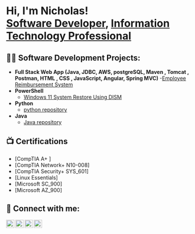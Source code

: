 <h1>Hi, I'm Nicholas! <br/><a href="https://github.com/njs33487/python-html-css-javascript">Software Developer</a>, <a href="https://www.linkedin.com/in/njs33487/">Information Technology Professional</a>
  
<h2>👨‍💻 Software Development Projects:</h2>

- <b>Full Stack Web App (Java, JDBC, AWS, postgreSQL, Maven , Tomcat , Postman, HTML , CSS , JavaScript, Angular, Spring MVC)</b>
  -[Employee Reimbursement System](https://github.com/njs33487/Java_Python_HTML_CSS_JavaScript/tree/main/nicholasStanleyCode/EmployeeReimburementSystem)
- <b>PowerShell</b>
  - [Windows 11 System Restore Using DISM](https://github.com/njs33487/System-Restore-win11)
- <b>Python</b>
  - [python repository](https://github.com/njs33487/Java_Python_HTML_CSS_JavaScript/tree/main/Python)
- <b>Java</b>
  - [Java repository](https://github.com/njs33487/Java_Python_HTML_CSS_JavaScript/tree/main/nicholasStanleyCode/nickJava/hackerrank-solutions)

<h2>📺 Certifications</h2>

  - [CompTIA A+ ] 
  - [CompTIA Network+ N10-008] 
  - [CompTIA Security+ SYS_601]
  - [Linux Essentials]
  - [Microsoft SC_900]
  - [Microsoft AZ_900]
  
<h2> 🤳 Connect with me:</h2>

[<img align="left" alt="NicholasStanley | YouTube" width="22px" src="https://cdn.jsdelivr.net/npm/simple-icons@v3/icons/youtube.svg" />][youtube]
[<img align="left" alt="NicholasStanley | Twitter" width="22px" src="https://cdn.jsdelivr.net/npm/simple-icons@v3/icons/twitter.svg" />][twitter]
[<img align="left" alt="NicholasStanley | LinkedIn" width="22px" src="https://cdn.jsdelivr.net/npm/simple-icons@v3/icons/linkedin.svg" />][linkedin]
[<img align="left" alt="NicholasStanley | Instagram" width="22px" src="https://cdn.jsdelivr.net/npm/simple-icons@v3/icons/instagram.svg" />][instagram]

[twitter]: https://linkedin.com/in/njs33487
[youtube]: https://linkedin.com/in/njs33487
[instagram]: https://linkedin.com/in/njs33487
[linkedin]: https://linkedin.com/in/njs33487

